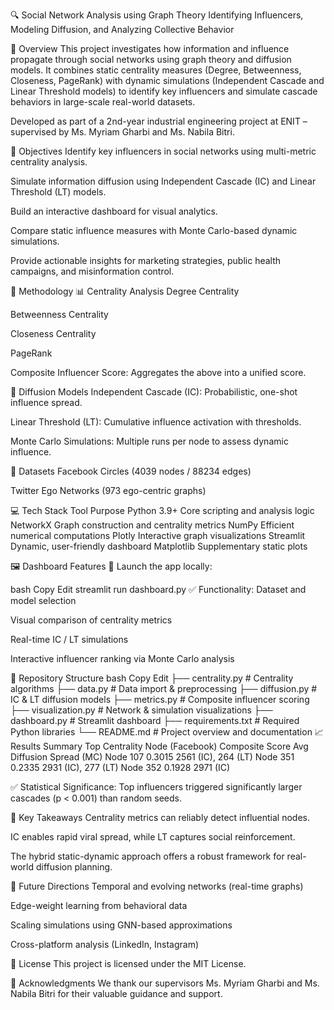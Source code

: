 🔍 Social Network Analysis using Graph Theory
Identifying Influencers, Modeling Diffusion, and Analyzing Collective Behavior


📖 Overview
This project investigates how information and influence propagate through social networks using graph theory and diffusion models. It combines static centrality measures (Degree, Betweenness, Closeness, PageRank) with dynamic simulations (Independent Cascade and Linear Threshold models) to identify key influencers and simulate cascade behaviors in large-scale real-world datasets.

Developed as part of a 2nd-year industrial engineering project at ENIT – supervised by Ms. Myriam Gharbi and Ms. Nabila Bitri.

🎯 Objectives
Identify key influencers in social networks using multi-metric centrality analysis.

Simulate information diffusion using Independent Cascade (IC) and Linear Threshold (LT) models.

Build an interactive dashboard for visual analytics.

Compare static influence measures with Monte Carlo-based dynamic simulations.

Provide actionable insights for marketing strategies, public health campaigns, and misinformation control.

🧠 Methodology
📊 Centrality Analysis
Degree Centrality

Betweenness Centrality

Closeness Centrality

PageRank

Composite Influencer Score: Aggregates the above into a unified score.

🔄 Diffusion Models
Independent Cascade (IC): Probabilistic, one-shot influence spread.

Linear Threshold (LT): Cumulative influence activation with thresholds.

Monte Carlo Simulations: Multiple runs per node to assess dynamic influence.

🧪 Datasets
Facebook Circles (4039 nodes / 88234 edges)

Twitter Ego Networks (973 ego-centric graphs)

💻 Tech Stack
Tool	Purpose
Python 3.9+	Core scripting and analysis logic
NetworkX	Graph construction and centrality metrics
NumPy	Efficient numerical computations
Plotly	Interactive graph visualizations
Streamlit	Dynamic, user-friendly dashboard
Matplotlib	Supplementary static plots

🖼️ Dashboard Features
🚀 Launch the app locally:

bash
Copy
Edit
streamlit run dashboard.py
✅ Functionality:
Dataset and model selection

Visual comparison of centrality metrics

Real-time IC / LT simulations

Interactive influencer ranking via Monte Carlo analysis

📂 Repository Structure
bash
Copy
Edit
├── centrality.py          # Centrality algorithms
├── data.py                # Data import & preprocessing
├── diffusion.py           # IC & LT diffusion models
├── metrics.py             # Composite influencer scoring
├── visualization.py       # Network & simulation visualizations
├── dashboard.py           # Streamlit dashboard
├── requirements.txt       # Required Python libraries
└── README.md              # Project overview and documentation
📈 Results Summary
Top Centrality Node (Facebook)	Composite Score	Avg Diffusion Spread (MC)
Node 107	0.3015	2561 (IC), 264 (LT)
Node 351	0.2335	2931 (IC), 277 (LT)
Node 352	0.1928	2971 (IC)

✅ Statistical Significance: Top influencers triggered significantly larger cascades (p < 0.001) than random seeds.

🧭 Key Takeaways
Centrality metrics can reliably detect influential nodes.

IC enables rapid viral spread, while LT captures social reinforcement.

The hybrid static-dynamic approach offers a robust framework for real-world diffusion planning.

🚀 Future Directions
Temporal and evolving networks (real-time graphs)

Edge-weight learning from behavioral data

Scaling simulations using GNN-based approximations

Cross-platform analysis (LinkedIn, Instagram)

📜 License
This project is licensed under the MIT License.

🙏 Acknowledgments
We thank our supervisors Ms. Myriam Gharbi and Ms. Nabila Bitri for their valuable guidance and support.
